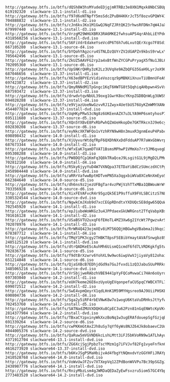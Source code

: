 	http://gateway.btfs.io/btfs/dQSh8W3hsMYudeEDjgjmRTRBz3e8XN1Mqxk8NbCSBUp1 619192320  slackware-13.1-install-d1.iso
	http://gateway.btfs.io/btfs/f97d6oNTNpfY5msSdcZPuBH4KKrJcT5f8ozvGPQWY411 704888832  slackware-13.1-install-d2.iso
	http://gateway.btfs.io/btfs/cJn6kvJKo1M1GwQJNqFZJRtQK23rhwsRFDNn7qW4JaXd 679997440  slackware-13.1-install-d3.iso
	http://gateway.btfs.io/btfs/VrzgM29WHUXBRX3RA6MKE2fwhsuAPS4qrAhbLiEYPdeH 4318560256 slackware-13.1-install-dvd.iso
	http://gateway.btfs.io/btfs/S6FiVdrEdakeYseVcdP6T6h7u6LxutQErXcgo7F8Sdiw 667105280  slackware-13.1-source-d4.iso
	http://gateway.btfs.io/btfs/bYQohYAgzcru4STNLDzQUYrZV2dGAPZn9kbsS9rwLxYr 705642496  slackware-13.1-source-d5.iso
	http://gateway.btfs.io/btfs/ZkUZ5AAVFG2rp2a4xBtfWnZYCGPuPryagX5fNu1JBL6c 702095360  slackware-13.1-source-d6.iso
	http://gateway.btfs.io/btfs/UpSNKrQHRy3zK2Lz3UVqXe9AZbQFG35GaH9LyrJoX9G7 687046656  slackware-13.37-install-d1.iso
	http://gateway.btfs.io/btfs/X63edBPYEzVidieVozcqz9pMBNXiXnuvTiUBmnUFeA9R 697423872  slackware-13.37-install-d2.iso
	http://gateway.btfs.io/btfs/QmyRNNdM1TpGngc1KqT6HWTG8t5QqhiqAHbpwn4SvVx8 687593472  slackware-13.37-install-d3.iso
	http://gateway.btfs.io/btfs/drwdvtqvNbUL39oxg1GwrK8ocYKnpZGDBQnWLg3UWS9k 694028288  slackware-13.37-install-d4.iso
	http://gateway.btfs.io/btfs/e9VjazUoeNwGzvvRJ1Zwyx4UetbUS76UyKZmWMYXANnk 4544077824 slackware-13.37-install-dvd.iso
	http://gateway.btfs.io/btfs/UqHKyPRwS3cNg8z6UKEenAZX7u3LYA9HP6smtyhosP7Y 695111680  slackware-13.37-source-d5.iso
	http://gateway.btfs.io/btfs/XQn5YXBvE8PxRbPwhQZmUeHkopDe7GKTRkcn3J9e6cyo 692830208  slackware-13.37-source-d6.iso
	http://gateway.btfs.io/btfs/eyNkcXKTWFQo1vYzhRYN9wH8n3muxR3gnmEeuP4Pabce 698898432  slackware-14.0-install-d1.iso
	http://gateway.btfs.io/btfs/XjUyvurWtdqfRpF6QXDhNXxDdFdduAP7R7aWxGbWvrpj 687673344  slackware-14.0-install-d2.iso
	http://gateway.btfs.io/btfs/WfxEaK7qamDTVAT1BsmsMPhwP1VMmXo7rr3JM6qvegDt 695308288  slackware-14.0-install-d3.iso
	http://gateway.btfs.io/btfs/PW8DQfCp1KmFq3Q8kTRaQceJ9LsgitG1L9jMgD2LPMuQ 702812160  slackware-14.0-install-d4.iso
	http://gateway.btfs.io/btfs/RSky6jyyYuD4W7VXNQpa37ETDaYiBdCzSUmczdXCtPgu 2458984448 slackware-14.0-install-dvd.iso
	http://gateway.btfs.io/btfs/aRRrVafwwBptHDTvmPN5Xa3qgxbiWVa8XCeNnXmEyoSv 662384640  slackware-14.0-source-d5.iso
	http://gateway.btfs.io/btfs/dh6ns9z2jezUFBgTar4vzPWjVzhTTxMBa1QBWouWrWtK 703356928  slackware-14.0-source-d6.iso
	http://gateway.btfs.io/btfs/XixFEVAFvcR4r95gzQk5E1P9sffuX9FVLSBCitzS7NLk 3305324544 slackware-14.0-source-dvd.iso
	http://gateway.btfs.io/btfs/NgwkCmJXob9d7xcCEGpRDndtxYXDUQcSE8dgw65QQuW9 702545920  slackware-14.1-install-d1.iso
	http://gateway.btfs.io/btfs/epJiubeWoWKGz3u4JPPdaexGkUWRGnst2TfqVabpXBsS 701616128  slackware-14.1-install-d2.iso
	http://gateway.btfs.io/btfs/USaBSVTU2uxqF6fEHoTL4MZ3Xw6g21YcWt7PgwzvArSy 702078976  slackware-14.1-install-d3.iso
	http://gateway.btfs.io/btfs/RrWR4Q423ojmXEv8iM756QQjHBGwhgVBabmaJi9kqc37 678387712  slackware-14.1-install-d4.iso
	http://gateway.btfs.io/btfs/TMqY1PK3cgy2THBKT8psF5EBibYmaytAVAfSnwgbz8Sb 2485125120 slackware-14.1-install-dvd.iso
	http://gateway.btfs.io/btfs/dtrQADKeEScAuhMh6UismQ1cmdf6fd7LVRDKgkfg5twQ 702836736  slackware-14.1-source-d5.iso
	http://gateway.btfs.io/btfs/f9dtBrXzwrv6YohXL9w9wc6iwpVwVJjiyaVy812ohai1 651214848  slackware-14.1-source-d6.iso
	http://gateway.btfs.io/btfs/QjaSXBcB7EDhjdGd9a7GuJfvxdi1zQ3JabuSUuPRRks8 3485065216 slackware-14.1-source-dvd.iso
	http://gateway.btfs.io/btfs/VrSbjjweRAbzhVBE9441pYyFQCoMvwaCi7HAn6oUyrqd 697303040  slackware-14.2-install-d1.iso
	http://gateway.btfs.io/btfs/eUH7keme26E6vzUyoUgEVqonpefaCUSpqCYWBCXTFL7f 699072512  slackware-14.2-install-d2.iso
	http://gateway.btfs.io/btfs/SwE4vpmQeyrX1qdLHnK1M59MYHgsreo9AJ9UiiPHSKEU 690804736  slackware-14.2-install-d4.iso
	http://gateway.btfs.io/btfs/Sga2y5iRF4rbEVNwK8w7o1wogU6KtaVuDRHksJtYyfw1 702453760  slackware-14.2-install-d5.iso
	http://gateway.btfs.io/btfs/SATNadZMUVXDQHXu8CpEC3u62Pzn81nGqENWtcKpVKve 2814377984 slackware-14.2-install-dvd.iso
	http://gateway.btfs.io/btfs/TBxaCYzpxinyWkXxzBoNq1w3ugERAfdouepSgfGzjqBP 691339264  slackware-14.2-source-d6.iso
	http://gateway.btfs.io/btfs/cwPKKmGtAxZJh8uSy7qYf6yWs8NJZ64Jk8obaevC2Uoh 4044005376 slackware-14.2-source-dvd.iso
	http://gateway.btfs.io/btfs/QaRuw5mVGVND6kcLshLMtt3iFJ5bKVoRN9w1ATLhAyuK 4371912704 slackware64-13.1-install-dvd.iso
	http://gateway.btfs.io/btfs/ZG6XcjSgjPpbzTscYMzm1g7iFVJvf82Fg1vyeFnfkn6a 4616273920 slackware64-13.37-install-dvd.iso
	http://gateway.btfs.io/btfs/b6KvJSgPSMaHbijvAd4fbgYtNQmxdvYzGGYHFiJRAYpc 2410528768 slackware64-14.0-install-dvd.iso
	http://gateway.btfs.io/btfs/VoWvUwJFZsv7XTXepVq12ZPdBonWVVPu7Bc39pSGZgJU 2438987776 slackware64-14.1-install-dvd.iso
	http://gateway.btfs.io/btfs/RniyMbzLsm4gJWRDaQEDaZyEwFsvzru5iom57GC4Ybpr 2773483520 slackware64-14.2-install-dvd.iso
